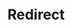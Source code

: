 ﻿---
layout: src/layouts/Redirect.astro
title: Redirect
redirect: https://yamldoc.liuyan.wang/docs/projects/steps/execution-containers-for-workers
pubDate:  2023-01-01
navSearch: false
navSitemap: false
navMenu: false
---
